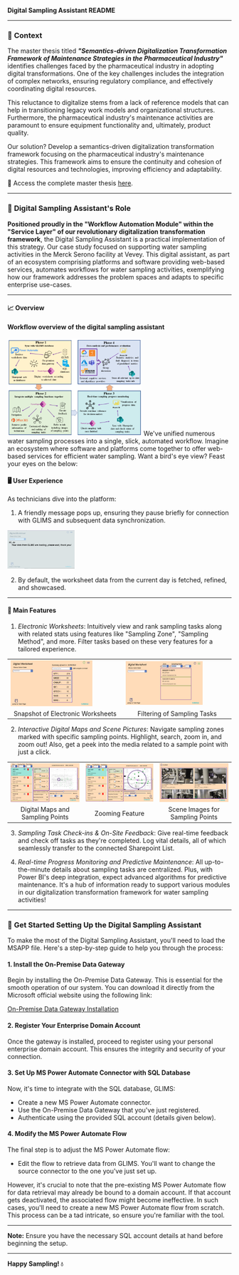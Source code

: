**Digital Sampling Assistant README**

---

### 📘 **Context**

The master thesis titled ***"Semantics-driven Digitalization Transformation Framework of Maintenance Strategies in the Pharmaceutical Industry"*** identifies challenges faced by the pharmaceutical industry in adopting digital transformations. One of the key challenges includes the integration of complex networks, ensuring regulatory compliance, and effectively coordinating digital resources.

This reluctance to digitalize stems from a lack of reference models that can help in transitioning legacy work models and organizational structures. Furthermore, the pharmaceutical industry's maintenance activities are paramount to ensure equipment functionality and, ultimately, product quality.

Our solution? Develop a semantics-driven digitalization transformation framework focusing on the pharmaceutical industry's maintenance strategies. This framework aims to ensure the continuity and cohesion of digital resources and technologies, improving efficiency and adaptability.

💼 Access the complete master thesis [here](https://drive.google.com/file/d/10l5wNSvn60pmQKvgVWk7Jz5fpkQK4wkz/view).

---

### 🌊 **Digital Sampling Assistant's Role**

**Positioned proudly in the "Workflow Automation Module" within the "Service Layer" of our revolutionary digitalization transformation framework**, the Digital Sampling Assistant is a practical implementation of this strategy. Our case study focused on supporting water sampling activities in the Merck Serono facility at Vevey. This digital assistant, as part of an ecosystem comprising platforms and software providing web-based services, automates workflows for water sampling activities, exemplifying how our framework addresses the problem spaces and adapts to specific enterprise use-cases.

---

#### 📈 **Overview**
#### Workflow overview of the digital sampling assistant

<img src="IMG/dsa_diagram_1.png" alt="Snapshot of the Welcome Message" width="60%"/>
We've unified numerous water sampling processes into a single, slick, automated workflow. Imagine an ecosystem where software and platforms come together to offer web-based services for efficient water sampling. Want a bird's eye view? Feast your eyes on the below:
<!--![Workflow overview of the digital sampling assistant](IMG/dsa_diagram_1.png)
-->

#### 🖥️ **User Experience**

As technicians dive into the platform:

1. A friendly message pops up, ensuring they pause briefly for connection with GLIMS and subsequent data synchronization. 

<img src="IMG/welcome_page_1.PNG" alt="Snapshot of the Welcome Message" width="30%"/>

2. By default, the worksheet data from the current day is fetched, refined, and showcased.

---

#### 🌟 **Main Features**

1. *Electronic Worksheets*: Intuitively view and rank sampling tasks along with related stats using features like "Sampling Zone", "Sampling Method", and more. Filter tasks based on these very features for a tailored experience.
<table>
  <tr>
    <td><img src="IMG/menu_display_1.PNG" alt="Snapshot of Electronic Worksheets" width="75%"/></td>
    <td><img src="IMG/menu_display_2.PNG" alt="Filtering of Sampling Tasks" width="75%"/></td>
  </tr>
  <tr>
    <td align="center">Snapshot of Electronic Worksheets</td>
    <td align="center">Filtering of Sampling Tasks</td>
  </tr>
</table>

2. *Interactive Digital Maps and Scene Pictures*: Navigate sampling zones marked with specific sampling points. Highlight, search, zoom in, and zoom out! Also, get a peek into the media related to a sample point with just a click.
<table>
  <tr>
    <td><img src="IMG/task_page_1.PNG" alt="Digital Maps and Sampling Points" width="120%"/></td>
    <td><img src="IMG/task_page_2.PNG" alt="Zooming Feature" width="120%"/></td>
    <td><img src="IMG/img_info_1.PNG" alt="Scene Images for Sampling Points" width="120%"/></td>
  </tr>
  <tr>
    <td align="center">Digital Maps and Sampling Points</td>
    <td align="center">Zooming Feature</td>
    <td align="center">Scene Images for Sampling Points</td>
  </tr>
</table>

3. *Sampling Task Check-ins & On-Site Feedback*: Give real-time feedback and check off tasks as they're completed. Log vital details, all of which seamlessly transfer to the connected Sharepoint List.

4. *Real-time Progress Monitoring and Predictive Maintenance*: All up-to-the-minute details about sampling tasks are centralized. Plus, with Power BI's deep integration, expect advanced algorithms for predictive maintenance. It's a hub of information ready to support various modules in our digitalization transformation framework for water sampling activities!

---

### 🎉 **Get Started** Setting Up the Digital Sampling Assistant
To make the most of the Digital Sampling Assistant, you'll need to load the MSAPP file. Here's a step-by-step guide to help you through the process:

#### 1. Install the On-Premise Data Gateway

Begin by installing the On-Premise Data Gateway. This is essential for the smooth operation of our system. You can download it directly from the Microsoft official website using the following link:

[On-Premise Data Gateway Installation](https://learn.microsoft.com/en-us/data-integration/gateway/service-gateway-install)

#### 2. Register Your Enterprise Domain Account

Once the gateway is installed, proceed to register using your personal enterprise domain account. This ensures the integrity and security of your connection.

#### 3. Set Up MS Power Automate Connector with SQL Database

Now, it's time to integrate with the SQL database, GLIMS:

- Create a new MS Power Automate connector.
- Use the On-Premise Data Gateway that you've just registered.
- Authenticate using the provided SQL account (details given below).

#### 4. Modify the MS Power Automate Flow

The final step is to adjust the MS Power Automate flow:

- Edit the flow to retrieve data from GLIMS. You'll want to change the source connector to the one you've just set up.
  
However, it's crucial to note that the pre-existing MS Power Automate flow for data retrieval may already be bound to a domain account. If that account gets deactivated, the associated flow might become ineffective. In such cases, you'll need to create a new MS Power Automate flow from scratch. This process can be a tad intricate, so ensure you're familiar with the tool.

---

**Note:** Ensure you have the necessary SQL account details at hand before beginning the setup.

---

**Happy Sampling! 💧**
